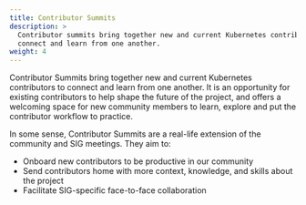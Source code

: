 ```yaml
---
title: Contributor Summits 
description: >
  Contributor summits bring together new and current Kubernetes contributors to
  connect and learn from one another.
weight: 4
---
```


Contributor Summits bring together new and current Kubernetes contributors to
connect and learn from one another. It is an opportunity for existing contributors
to help shape the future of the project, and offers a welcoming space for new
community members to learn, explore and put the contributor workflow to practice.

In some sense, Contributor Summits are a real-life extension of the community
and SIG meetings. They aim to:

- Onboard new contributors to be productive in our community
- Send contributors home with more context, knowledge, and skills about the project
- Facilitate SIG-specific face-to-face collaboration
